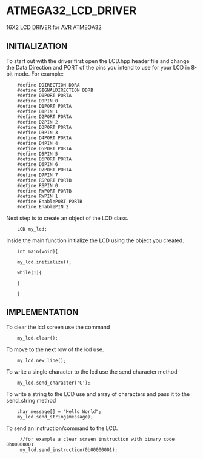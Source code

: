 # ATMEGA32_LCD_DRIVER
16X2 LCD DRIVER for AVR ATMEGA32

## INITIALIZATION
To start out with the driver first open the LCD.hpp header file and change the Data Direction and PORT of the pins you intend to use for your LCD in 8-bit mode.
For example:

        #define DDIRECTION DDRA
        #define SIGNALDIRECTION DDRB
        #define D0PORT PORTA
        #define D0PIN 0
        #define D1PORT PORTA
        #define D1PIN 1
        #define D2PORT PORTA
        #define D2PIN 2
        #define D3PORT PORTA
        #define D3PIN 3
        #define D4PORT PORTA
        #define D4PIN 4
        #define D5PORT PORTA
        #define D5PIN 5
        #define D6PORT PORTA
        #define D6PIN 6
        #define D7PORT PORTA 
        #define D7PIN 7
        #define RSPORT PORTB
        #define RSPIN 0
        #define RWPORT PORTB
        #define RWPIN 1
        #define EnablePORT PORTB
        #define EnablePIN 2    
        
Next step is to create an object of the LCD class.
        
        LCD my_lcd;
 
Inside the main function initialize the LCD using the object you created.
        
        int main(void){
        
        my_lcd.initialize();
        
        while(1){
        
        }
        
        }
        
 ##  IMPLEMENTATION
 To clear the lcd screen use the command
 
        my_lcd.clear();
        
 To move to the next row of the lcd use.
        
        my_lcd.new_line();
        
 To write a single character to the lcd use the send character method
        
        my_lcd.send_character('C');
        
 To write a string to the LCD use and array of characters and pass it to the send_string method
 
        char message[] = "Hello World";
        my_lcd.send_string(message);
        
 To send an instruction/command to the LCD.
         
         //for example a clear screen instruction with binary code 0b00000001
         my_lcd.send_instruction(0b00000001);
          
